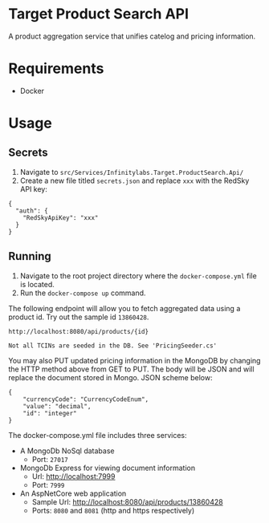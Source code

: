 # Target Product Search API

A product aggregation service that unifies catelog and pricing information.

# Requirements

- Docker

# Usage

## Secrets

1. Navigate to `src/Services/Infinitylabs.Target.ProductSearch.Api/`
1. Create a new file titled `secrets.json` and replace `xxx` with the RedSky API key:
```
{
  "auth": {
    "RedSkyApiKey": "xxx"
  }
}
```

## Running

1. Navigate to the root project directory where the `docker-compose.yml` file is located.
1. Run the `docker-compose up` command.

The following endpoint will allow you to fetch aggregated data using a product id. Try out the sample id `13860428`.

    http://localhost:8080/api/products/{id}

`Not all TCINs are seeded in the DB. See 'PricingSeeder.cs'`

You may also PUT updated pricing information in the MongoDB by changing the HTTP method above from GET to PUT.
The body will be JSON and will replace the document stored in Mongo. JSON scheme below:

    {
        "currencyCode": "CurrencyCodeEnum",
        "value": "decimal",
        "id": "integer"
    }

The docker-compose.yml file includes three services:
- A MongoDb NoSql database
    - Port: `27017`
- MongoDb Express for viewing document information
    - Url: [http://localhost:7999](http://localhost:7999)
    - Port: `7999`
- An AspNetCore web application
    - Sample Url: [http://localhost:8080/api/products/13860428](http://localhost:8080/api/products/13860428)
    - Ports: `8080` and `8081` (http and https respectively)